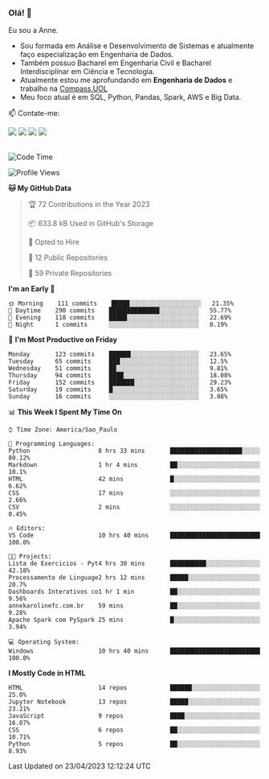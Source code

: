 ### Olá! 👋
Eu sou a Anne. 
- Sou formada em Análise e Desenvolvimento de Sistemas e atualmente faço especialização em Engenharia de Dados.
- Também possuo Bacharel em Engenharia Civil e Bacharel Interdisciplinar em Ciência e Tecnologia.
- Atualmente estou me aprofundando em **Engenharia de Dados** e trabalho na [Compass.UOL](https://compass.uol/pt/home/) 
- Meu foco atual é em SQL, Python, Pandas, Spark, AWS e Big Data.

📫 Contate-me: 

<div>
<a href="https://www.instagram.com/annekarolinefc/" target="_blank"><img src="https://img.shields.io/badge/-Instagram-%23E4405F?style=for-the-badge&logo=instagram&logoColor=white" target="_blank"></a> 
<a href = "mailto:annekarolinefc@gmail.com"><img src="https://img.shields.io/badge/-Gmail-%23333?style=for-the-badge&logo=gmail&logoColor=white" target="_blank"></a>
<a href="https://www.linkedin.com/in/devannekarolinefc/" target="_blank"><img src="https://img.shields.io/badge/-LinkedIn-%230077B5?style=for-the-badge&logo=linkedin&logoColor=white" target="_blank"></a> 
<a href="https://api.whatsapp.com/send?phone=5533991375118&text=Ol%C3%A1%20Anne!%20" target="_blank"><img src="https://img.shields.io/badge/WhatsApp-25D366?style=for-the-badge&logo=whatsapp&logoColor=white" target="_blank"></a>
</div>

  
<!--
  <img align="center" alt="Anne-An" height="30" width="40" src="https://github.com/devicons/devicon/blob/master/icons/angularjs/angularjs-original.svg">
-->

</br>

<!--START_SECTION:waka-->
![Code Time](http://img.shields.io/badge/Code%20Time-160%20hrs%2050%20mins-blue)

![Profile Views](http://img.shields.io/badge/Profile%20Views-5-blue)

**🐱 My GitHub Data** 

> 🏆 72 Contributions in the Year 2023
 > 
> 📦 633.8 kB Used in GitHub's Storage 
 > 
> 💼 Opted to Hire
 > 
> 📜 12 Public Repositories 
 > 
> 🔑 59 Private Repositories  
 > 
**I'm an Early 🐤** 

```text
🌞 Morning    111 commits    █████░░░░░░░░░░░░░░░░░░░░   21.35% 
🌇 Daytime    290 commits    ██████████████░░░░░░░░░░░   55.77% 
🌃 Evening    118 commits    █████░░░░░░░░░░░░░░░░░░░░   22.69% 
🌙 Night      1 commits      ░░░░░░░░░░░░░░░░░░░░░░░░░   0.19%

```
📅 **I'm Most Productive on Friday** 

```text
Monday       123 commits    ██████░░░░░░░░░░░░░░░░░░░   23.65% 
Tuesday      65 commits     ███░░░░░░░░░░░░░░░░░░░░░░   12.5% 
Wednesday    51 commits     ██░░░░░░░░░░░░░░░░░░░░░░░   9.81% 
Thursday     94 commits     ████░░░░░░░░░░░░░░░░░░░░░   18.08% 
Friday       152 commits    ███████░░░░░░░░░░░░░░░░░░   29.23% 
Saturday     19 commits     █░░░░░░░░░░░░░░░░░░░░░░░░   3.65% 
Sunday       16 commits     ░░░░░░░░░░░░░░░░░░░░░░░░░   3.08%

```


📊 **This Week I Spent My Time On** 

```text
⌚︎ Time Zone: America/Sao_Paulo

💬 Programming Languages: 
Python                   8 hrs 33 mins       ████████████████████░░░░░   80.12% 
Markdown                 1 hr 4 mins         ██░░░░░░░░░░░░░░░░░░░░░░░   10.1% 
HTML                     42 mins             █░░░░░░░░░░░░░░░░░░░░░░░░   6.62% 
CSS                      17 mins             ░░░░░░░░░░░░░░░░░░░░░░░░░   2.66% 
CSV                      2 mins              ░░░░░░░░░░░░░░░░░░░░░░░░░   0.45%

🔥 Editors: 
VS Code                  10 hrs 40 mins      █████████████████████████   100.0%

🐱‍💻 Projects: 
Lista de Exercicios - Pyt4 hrs 30 mins       ██████████░░░░░░░░░░░░░░░   42.18% 
Processamento de Linguage2 hrs 12 mins       █████░░░░░░░░░░░░░░░░░░░░   20.7% 
Dashboards Interativos co1 hr 1 min          ██░░░░░░░░░░░░░░░░░░░░░░░   9.56% 
annekarolinefc.com.br    59 mins             ██░░░░░░░░░░░░░░░░░░░░░░░   9.28% 
Apache Spark com PySpark 25 mins             █░░░░░░░░░░░░░░░░░░░░░░░░   3.94%

💻 Operating System: 
Windows                  10 hrs 40 mins      █████████████████████████   100.0%

```

**I Mostly Code in HTML** 

```text
HTML                     14 repos            ██████░░░░░░░░░░░░░░░░░░░   25.0% 
Jupyter Notebook         13 repos            █████░░░░░░░░░░░░░░░░░░░░   23.21% 
JavaScript               9 repos             ████░░░░░░░░░░░░░░░░░░░░░   16.07% 
CSS                      6 repos             ██░░░░░░░░░░░░░░░░░░░░░░░   10.71% 
Python                   5 repos             ██░░░░░░░░░░░░░░░░░░░░░░░   8.93%

```



 Last Updated on 23/04/2023 12:12:24 UTC
<!--END_SECTION:waka-->
  
